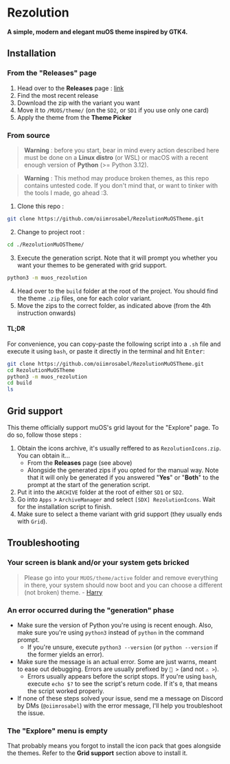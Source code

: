 # Rezolution
**A simple, modern and elegant muOS theme inspired by GTK4.**

## Installation
### From the "Releases" page
1. Head over to the **Releases** page : [link](https://github.com/oiimrosabel/RezolutionMuOSTheme/releases)
2. Find the most recent release
3. Download the zip with the variant you want
4. Move it to `/MUOS/theme/` (on the `SD2`, or `SD1` if you use only one card)
5. Apply the theme from the **Theme Picker**

### From source
> **Warning** : before you start, bear in mind every action described here must be done on a **Linux distro** (or WSL) or macOS with a recent enough version of **Python** (>= Python 3.12).

> **Warning** : This method may produce broken themes, as this repo contains untested code. If you don't mind that, or want to tinker with the tools I made, go ahead :3.

1. Clone this repo :
```bash
git clone https://github.com/oiimrosabel/RezolutionMuOSTheme.git
```
2. Change to project root :
```bash
cd ./RezolutionMuOSTheme/
```
3. Execute the generation script. Note that it will prompt you whether you want your themes to be generated with grid support.
```bash
python3 -m muos_rezolution
```
4. Head over to the `build` folder at the root of the project. You should find the theme `.zip` files, one for each color variant.
5. Move the zips to the correct folder, as indicated above (from the 4th instruction onwards)

#### TL;DR
For convenience, you can copy-paste the following script into a `.sh` file and execute it using `bash`, or paste it directly in the terminal and hit <kbd>Enter</kbd>:

```bash
git clone https://github.com/oiimrosabel/RezolutionMuOSTheme.git
cd RezolutionMuOSTheme
python3 -m muos_rezolution
cd build
ls
```

## Grid support
This theme officially support muOS's grid layout for the "Explore" page. To do so, follow those steps :

1. Obtain the icons archive, it's usually reffered to as `RezolutionIcons.zip`. You can obtain it...
    * From the **Releases** page (see above)
    * Alongside the generated zips if you opted for the manual way. Note that it will only be generated if you answered "**Yes**" or "**Both**" to the prompt at the start of the generation script.
2. Put it into the `ARCHIVE` folder at the root of either `SD1` or `SD2`.
3. Go into `Apps` > `ArchiveManager` and select `[SDX] RezolutionIcons`. Wait for the installation script to finish.
4. Make sure to select a theme variant with grid support (they usually ends with `Grid`).

## Troubleshooting
### Your screen is blank and/or your system gets bricked
> Please go into your `MUOS/theme/active` folder and remove everything in there, your system should now boot and you can choose a different (not broken) theme. - [Harry](https://hmcneill46.github.io/muOS-MinUIfied-Theme-Generator/)

### An error occurred during the "generation" phase
- Make sure the version of Python you're using is recent enough. Also, make sure you're using `python3` instead of `python` in the command prompt.
	- If you're unsure, execute `python3 --version` (or `python --version` if the former yields an error).
- Make sure the message is an actual error. Some are just warns, meant to ease out debugging. Errors are usually prefixed by `🛑 >` (and not `⚠️ >`). 
	- Errors usually appears before the script stops. If you're using `bash`, execute `echo $?` to see the script's return code. If it's `0`, that means the script worked properly.
- If none of these steps solved your issue, send me a message on Discord by DMs (`@oiimrosabel`) with the error message, I'll help you troubleshoot the issue.

### The "Explore" menu is empty
That probably means you forgot to install the icon pack that goes alongside the themes. Refer to the **Grid support** section above to install it.